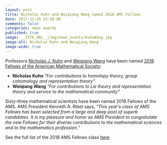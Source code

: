 ```yaml
---
layout: post
title: Nicholas Kuhn and Weiqiang Wang named 2018 AMS Fellows
date: 2017-11-20 13:30:00
comments: false
categories: news awards
published: true
image: __SITE_URL__/img/news_events/KuhnWang.jpg
image-alt: Nicholas Kuhn and Weiqiang Wang
image-wide: true
---
```


Professors [Nicholas J. Kuhn]({{site.url}}/people/njk4x/) and [Weiqiang Wang]({{site.url}}/people/ww9c/) have been named [2018 Fellows of the American Mathematical Society](http://www.ams.org/profession/ams-fellows/new-fellows):

- **Nicholas Kuhn** *"For contributions to homotopy theory, group cohomology and representation theory"*
- **Weiqiang Wang** *"For contributions to Lie theory and representation theory and service to the mathematical community"*

<!--more-->

Sixty-three mathematical scientists have been named 2018 Fellows of the AMS. AMS President Kenneth A. Ribet says, *"This year's class of AMS Fellows has been selected from a large and deep pool of superb candidates. It is my pleasure and honor as AMS President to congratulate the new Fellows for their diverse contributions to the mathematical sciences and to the mathematics profession."*

See the full list of the 2018 AMS Fellows class [here](http://www.ams.org/profession/ams-fellows/new-fellows)
